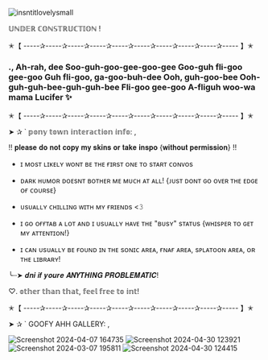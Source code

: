 
![insntitlovelysmall](https://github.com/mochitails/mochitails/assets/162510444/ea94272e-ec69-4879-91af-14c171161aa1)


𝕌ℕ𝔻𝔼ℝ ℂ𝕆ℕ𝕊𝕋ℝ𝕌ℂ𝕋𝕀𝕆ℕ !

✭【 -----✰-----✰-----✰-----✰-----✰-----✰-----✰-----✰-----✰----- 】✭

### ., Ah-rah, dee Soo-guh-goo-gee-goo-gee Goo-guh fli-goo gee-goo Guh fli-goo, ga-goo-buh-dee Ooh, guh-goo-bee Ooh-guh-guh-bee-guh-guh-bee Fli-goo gee-goo A-fliguh woo-wa mama Lucifer ✨

✭【 -----✰-----✰-----✰-----✰-----✰-----✰-----✰-----✰-----✰----- 】✭

➤ ✰ ` 𝕡𝕠𝕟𝕪 𝕥𝕠𝕨𝕟 𝕚𝕟𝕥𝕖𝕣𝕒𝕔𝕥𝕚𝕠𝕟 𝕚𝕟𝕗𝕠: ,

!! 𝐩𝐥𝐞𝐚𝐬𝐞 𝐝𝐨 𝐧𝐨𝐭 𝐜𝐨𝐩𝐲 𝐦𝐲 𝐬𝐤𝐢𝐧𝐬 𝐨𝐫 𝐭𝐚𝐤𝐞 𝐢𝐧𝐬𝐩𝐨 {𝐰𝐢𝐭𝐡𝐨𝐮𝐭 𝐩𝐞𝐫𝐦𝐢𝐬𝐬𝐢𝐨𝐧} !!

- ɪ ᴍᴏsᴛ ʟɪᴋᴇʟʏ ᴡᴏɴᴛ ʙᴇ ᴛʜᴇ ғɪʀsᴛ ᴏɴᴇ ᴛᴏ sᴛᴀʀᴛ ᴄᴏɴᴠᴏs

- ᴅᴀʀᴋ ʜᴜᴍᴏʀ ᴅᴏᴇsɴᴛ ʙᴏᴛʜᴇʀ ᴍᴇ ᴍᴜᴄʜ ᴀᴛ ᴀʟʟ! {ᴊᴜsᴛ ᴅᴏɴᴛ ɢᴏ ᴏᴠᴇʀ ᴛʜᴇ ᴇᴅɢᴇ ᴏғ ᴄᴏᴜʀsᴇ}

- ᴜsᴜᴀʟʟʏ ᴄʜɪʟʟɪɴɢ ᴡɪᴛʜ ᴍʏ ғʀɪᴇɴᴅs <𝟹

- ɪ ɢᴏ ᴏғғᴛᴀʙ ᴀ ʟᴏᴛ ᴀɴᴅ ɪ ᴜsᴜᴀʟʟʏ ʜᴀᴠᴇ ᴛʜᴇ "ʙᴜsʏ" sᴛᴀᴛᴜs {ᴡʜɪsᴘᴇʀ ᴛᴏ ɢᴇᴛ ᴍʏ ᴀᴛᴛᴇɴᴛɪᴏɴ!}

- ɪ ᴄᴀɴ ᴜsᴜᴀʟʟʏ ʙᴇ ғᴏᴜɴᴅ ɪɴ ᴛʜᴇ sᴏɴɪᴄ ᴀʀᴇᴀ, ғɴᴀғ ᴀʀᴇᴀ, sᴘʟᴀᴛᴏᴏɴ ᴀʀᴇᴀ, ᴏʀ ᴛʜᴇ ʟɪʙʀᴀʀʏ!

╰┈➤ 𝒅𝒏𝒊 𝒊𝒇 𝒚𝒐𝒖𝒓𝒆 𝑨𝑵𝒀𝑻𝑯𝑰𝑵𝑮 𝑷𝑹𝑶𝑩𝑳𝑬𝑴𝑨𝑻𝑰𝑪!

♡. 𝕠𝕥𝕙𝕖𝕣 𝕥𝕙𝕒𝕟 𝕥𝕙𝕒𝕥, 𝕗𝕖𝕖𝕝 𝕗𝕣𝕖𝕖 𝕥𝕠 𝕚𝕟𝕥!

✭【 -----✰-----✰-----✰-----✰-----✰-----✰-----✰-----✰-----✰----- 】✭

➤ ✰ ` GOOFY AHH GALLERY: ,

![Screenshot 2024-04-07 164735](https://github.com/mochitails/mochitails/assets/162510444/7ed1ab18-c59a-4165-8f57-1277a427b3fd)
![Screenshot 2024-04-30 123921](https://github.com/mochitails/mochitails/assets/162510444/3fd6195c-acb6-446a-8e4d-8704ac02799a)
![Screenshot 2024-03-07 195811](https://github.com/mochitails/mochitails/assets/162510444/277152fc-a7d2-4435-9b54-f9eba4fd67f8)
![Screenshot 2024-04-30 124415](https://github.com/mochitails/mochitails/assets/162510444/fdd37f26-7fbe-4f75-b37b-cf95eafc7a9a)





<!--
**mochitails/mochitails** is a ✨ _special_ ✨ repository because its `README.md` (this file) appears on your GitHub profile.


